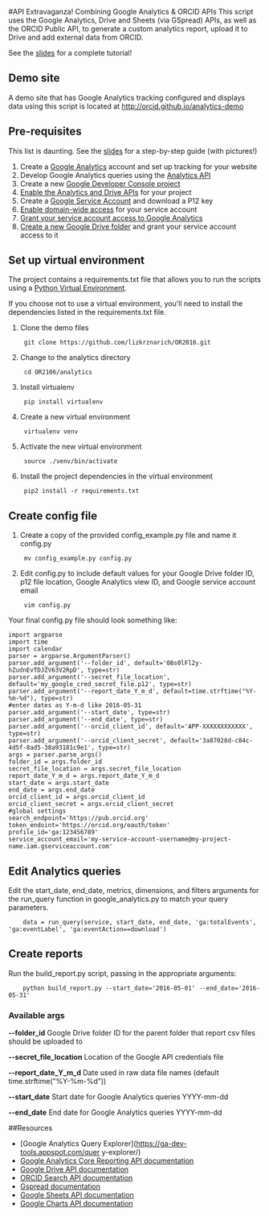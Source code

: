 #API Extravaganza! Combining Google Analytics & ORCID APIs
This script uses the Google Analytics, Drive and Sheets (via GSpread) APIs, as well as the ORCID Public API, to generate a custom analytics report, upload it to Drive and add external data from ORCID.

See the [slides](22sep2016-ands-api-extravaganza.pdf) for a complete tutorial!

## Demo site
A demo site that has Google Analytics tracking configured and displays data using this script is located at http://orcid.github.io/analytics-demo

## Pre-requisites 
This list is daunting. See the [slides](22sep2016-ands-api-extravaganza.pdf) for a step-by-step guide (with pictures!)

1. Create a [Google Analytics](https://analytics.google.com) account and set up tracking for your website
2. Develop Google Analytics queries using the [Analytics API](https://developers.google.com/analytics/devguides/reporting/core/v3/reference)
3. Create a new [Google Developer Console project](https://console.developers.google.com/project)
4. [Enable the Analytics and Drive APIs](https://console.developers.google.com/apis/library) for your project
5. Create a [Google Service Account](https://console.developers.google.com/apis/credentials) and download a P12 key 
6. [Enable domain-wide access](https://console.developers.google.com/iam-admin/serviceaccounts) for your service account 
7. [Grant your service account access to Google Analytics](https://analytics.google.com/analytics/web/#management/Settings) 
8. [Create a new Google Drive folder](https://drive.google.com/drive/my-drive) and grant your service account access to it


## Set up virtual environment 
The project contains a requirements.txt file that allows you to run the scripts using a [Python Virtual Environment](http://docs.python-guide.org/en/latest/dev/virtualenvs). 

If you choose not to use a virtual environment, you'll need to install the dependencies listed in the requirements.txt file.

1. Clone the demo files
        
        git clone https://github.com/lizkrznarich/OR2016.git

2. Change to the analytics directory
        
        cd OR2106/analytics

3. Install virtualenv

        pip install virtualenv

2. Create a new virtual environment

        virtualenv venv

3. Activate the new virtual environment
        
        source ./venv/bin/activate

4. Install the project dependencies in the virtual environment

        pip2 install -r requirements.txt 

## Create config file 

1. Create a copy of the provided config_example.py file and name it config.py
    
        mv config_example.py config.py

2. Edit config.py to include default values for your Google Drive folder ID, p12 file location, Google Analytics view ID, and Google service account email 

        vim config.py

Your final config.py file should look something like:
    
    import argparse
    import time
    import calendar
    parser = argparse.ArgumentParser()
    parser.add_argument('--folder_id', default='0Bs0lFl2y-hZudnEvTDJZV63V2RpD', type=str)
    parser.add_argument('--secret_file_location', default='my_google_cred_secret_file.p12', type=str)
    parser.add_argument('--report_date_Y_m_d', default=time.strftime("%Y-%m-%d"), type=str)
    #enter dates as Y-m-d like 2016-05-31
    parser.add_argument('--start_date', type=str)
    parser.add_argument('--end_date', type=str)
    parser.add_argument('--orcid_client_id', default='APP-XXXXXXXXXXXX', type=str)
    parser.add_argument('--orcid_client_secret', default='3a87028d-c84c-4d5f-8ad5-38a93181c9e1', type=str)
    args = parser.parse_args()
    folder_id = args.folder_id
    secret_file_location = args.secret_file_location
    report_date_Y_m_d = args.report_date_Y_m_d 
    start_date = args.start_date
    end_date = args.end_date
    orcid_client_id = args.orcid_client_id
    orcid_client_secret = args.orcid_client_secret
    #global settings
    search_endpoint='https://pub.orcid.org'
    token_endoint='https://orcid.org/oauth/token'
    profile_id='ga:123456789'
    service_account_email='my-service-account-username@my-project-name.iam.gserviceaccount.com'





## Edit Analytics queries
Edit the start_date, end_date, metrics, dimensions, and filters arguments for the run_query function in google_analytics.py to match your query parameters. 

        data = run_query(service, start_date, end_date, 'ga:totalEvents', 'ga:eventLabel', 'ga:eventAction==download')

## Create reports
Run the build_report.py script, passing in the appropriate arguments:

        python build_report.py --start_date='2016-05-01' --end_date='2016-05-31'

### Available args

**--folder_id** Google Drive folder ID for the parent folder that report csv files should be uploaded to

**--secret_file_location** Location of the Google API credentials file

**--report_date_Y_m_d** Date used in raw data file names (default time.strftime("%Y-%m-%d"))

**--start_date** Start date for Google Analytics queries YYYY-mm-dd

**--end_date**  End date for Google Analytics queries YYYY-mm-dd

##Resources
- [Google Analytics Query Explorer](https://ga-dev-tools.appspot.com/quer y-explorer/)
- [Google Analytics Core Reporting API documentation](https://developers.google.com/analytics/devguides/reporting/core/v3)
- [Google Drive API documentation](https://developers.google.com/drive/v3)
- [ORCID Search API documentation](https://members.orcid.org/api/tutorial-searching-api-12-and-earlier)
- [Gspread documentation](http://gspread.readthedocs.io)
- [Google Sheets API documentation](https://developers.google.com/sheets)
- [Google Charts API documentation](https://developers.google.com/chart)
